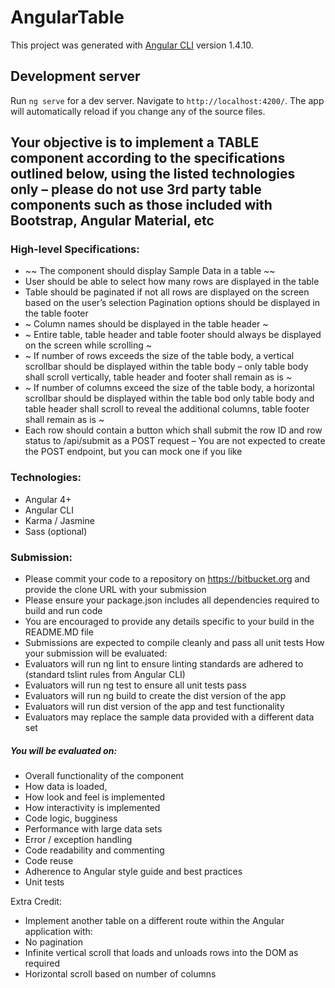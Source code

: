 # AngularTable

This project was generated with [Angular CLI](https://github.com/angular/angular-cli) version 1.4.10.

## Development server

Run `ng serve` for a dev server. Navigate to `http://localhost:4200/`. The app will automatically reload if you change any of the source files.

## Your objective is to implement a TABLE component according to the specifications outlined below, using the listed technologies only – please do not use 3rd party table components such as those included with Bootstrap, Angular Material, etc

### High-level Specifications:
-	~~ The component should display Sample Data in a table ~~
-	User should be able to select how many rows are displayed in the table
-	Table should be paginated if not all rows are displayed on the screen based on the user’s selection
	Pagination options should be displayed in the table footer
-	~ Column names should be displayed in the table header ~
-	~ Entire table, table header and table footer should always be displayed on the screen while scrolling ~
-	~ If number of rows exceeds the size of the table body, a vertical scrollbar should be displayed within the table body – only table body shall scroll vertically, table header and footer shall remain as is ~
-	~ If number of columns exceed the size of the table body, a horizontal scrollbar should be displayed within the table bod only table body and table header shall scroll to reveal the additional columns, table footer shall remain as is ~
-	Each row should contain a button which shall submit the row ID and row status to /api/submit as a POST request – You are not expected to create the POST endpoint, but you can mock one if you like

### Technologies:
-	Angular 4+
-	Angular CLI
-	Karma / Jasmine
-	Sass (optional)
### Submission:
-	Please commit your code to a repository on https://bitbucket.org and provide the clone URL with your submission
-	Please ensure your package.json includes all dependencies required to build and run code
-	You are encouraged to provide any details specific to your build in the README.MD file
-	Submissions are expected to compile cleanly and pass all unit tests
How your submission will be evaluated:
-	Evaluators will run ng lint to ensure linting standards are adhered to (standard tslint rules from Angular CLI)
-	Evaluators will run ng test to ensure all unit tests pass
-	Evaluators will run ng build to create the dist version of the app
-	Evaluators will run dist version of the app and test functionality
-	Evaluators may replace the sample data provided with a different data set

##### You will be evaluated on:
-	Overall functionality of the component
-	How data is loaded, 
-	How look and feel is implemented
-	How interactivity is implemented
-	Code logic, bugginess
-	Performance with large data sets
-	Error / exception handling
-	Code readability and commenting
-	Code reuse
-	Adherence to Angular style guide and best practices
-	Unit tests

Extra Credit:
-	Implement another table on a different route within the Angular application with:
-	No pagination
-	Infinite vertical scroll that loads and unloads rows into the DOM as required
-	Horizontal scroll based on number of columns

